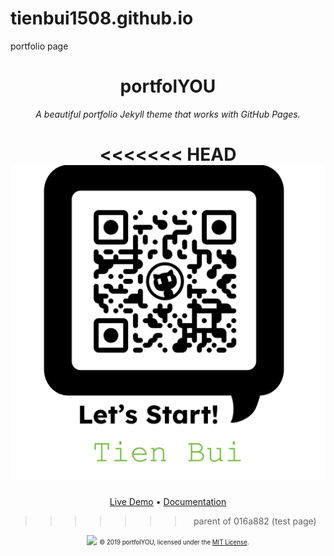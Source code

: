 # tienbui1508.github.io
portfolio page

<div align="center">
  <h1>portfolYOU</h1>
  <i>A beautiful portfolio Jekyll theme that works with GitHub Pages.</i>

<<<<<<< HEAD
<a href="https://tienbui1508.github.io"><img src="/images/QRCode.png"></a>
=======
  <a href="https://YoussefRaafatNasry.github.io/portfolYOU/">Live Demo</a>
  •
  <a href="https://YoussefRaafatNasry.github.io/portfolYOU/docs/">Documentation</a>
>>>>>>> parent of 016a882 (test page)

  <a href="https://YoussefRaafatNasry.github.io/portfolYOU"><img src="screenshot.gif"></a>
  <sub><sup>© 2019 portfolYOU, licensed under the <a href="./LICENSE">MIT License</a>.</sup></sub>
</div>
